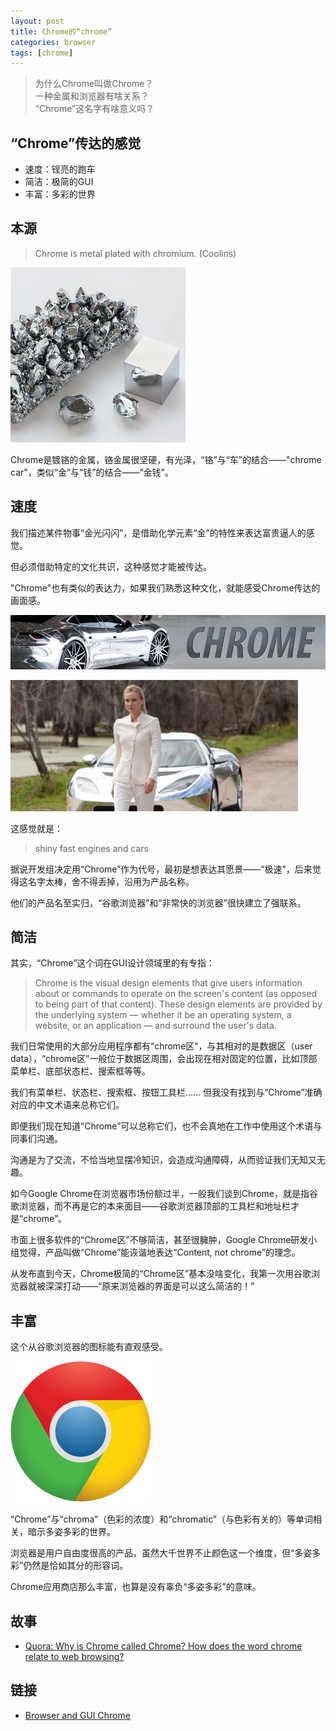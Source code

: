 ```yaml
---
layout: post
title: Chrome的“chrome”
categories: browser
tags: [chrome]
---
```


> 为什么Chrome叫做Chrome？  
> 一种金属和浏览器有啥关系？  
> “Chrome”这名字有啥意义吗？

## “Chrome”传达的感觉

* 速度：锃亮的跑车
* 简洁：极简的GUI
* 丰富：多彩的世界

## 本源

> Chrome is metal plated with chromium. (Coolins)

![chrome cr](/assets/tech/images/2017/03/26/chrome-cr.jpg)

Chrome是镀铬的金属，铬金属很坚硬，有光泽，“铬”与“车”的结合——"chrome car"，类似“金”与“钱”的结合——“金钱”。

## 速度

我们描述某件物事“金光闪闪”，是借助化学元素“金”的特性来表达富贵逼人的感觉。

但必须借助特定的文化共识，这种感觉才能被传达。

"Chrome"也有类似的表达力，如果我们熟悉这种文化，就能感受Chrome传达的画面感。

![chrome car wraps](/assets/tech/images/2017/03/26/chrome-car-wraps.jpg)

![the host](/assets/tech/images/2017/03/26/the-host.jpg)

这感觉就是：

> shiny fast engines and cars

据说开发组决定用“Chrome”作为代号，最初是想表达其愿景——“极速”，后来觉得这名字太棒，舍不得丢掉，沿用为产品名称。

他们的产品名至实归，“谷歌浏览器”和“非常快的浏览器”很快建立了强联系。

## 简洁

其实，“Chrome”这个词在GUI设计领域里的有专指：

> Chrome is the visual design elements that give users information about or commands to operate on the screen's content (as opposed to being part of that content). These design elements are provided by the underlying system — whether it be an operating system, a website, or an application — and surround the user's data.

我们日常使用的大部分应用程序都有“chrome区”，与其相对的是数据区（user data），“chrome区”一般位于数据区周围，会出现在相对固定的位置，比如顶部菜单栏、底部状态栏、搜索框等等。

我们有菜单栏、状态栏、搜索框、按钮工具栏…… 但我没有找到与“Chrome”准确对应的中文术语来总称它们。

即便我们现在知道“Chrome”可以总称它们，也不会真地在工作中使用这个术语与同事们沟通。

沟通是为了交流，不恰当地显摆冷知识，会造成沟通障碍，从而验证我们无知又无趣。

如今Google Chrome在浏览器市场份额过半，一般我们谈到Chrome，就是指谷歌浏览器，而不再是它的本来面目——谷歌浏览器顶部的工具栏和地址栏才是“chrome”。

市面上很多软件的“Chrome区”不够简洁，甚至很臃肿，Google Chrome研发小组觉得，产品叫做“Chrome”能诙谐地表达“Content, not chrome”的理念。

从发布直到今天，Chrome极简的“Chrome区”基本没啥变化，我第一次用谷歌浏览器就被深深打动——“原来浏览器的界面是可以这么简洁的！”

## 丰富

这个从谷歌浏览器的图标能有直观感受。

![chrome cr](/assets/tech/images/2017/03/26/google-chrome.png)

“Chrome”与“chroma”（色彩的浓度）和“chromatic”（与色彩有关的）等单词相关，暗示多姿多彩的世界。

浏览器是用户自由度很高的产品，虽然大千世界不止颜色这一个维度，但“多姿多彩”仍然是恰如其分的形容词。

Chrome应用商店那么丰富，也算是没有辜负“多姿多彩”的意味。

## 故事

* [Quora: Why is Chrome called Chrome? How does the word chrome relate to web browsing?](https://www.quora.com/Why-is-Chrome-called-Chrome)

## 链接

* [Browser and GUI Chrome](https://www.nngroup.com/articles/browser-and-gui-chrome/) 
